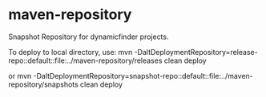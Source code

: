 maven-repository
================

Snapshot Repository for dynamicfinder projects.

To deploy to local directory, use:
mvn -DaltDeploymentRepository=release-repo::default::file:../maven-repository/releases clean deploy

or
mvn -DaltDeploymentRepository=snapshot-repo::default::file:../maven-repository/snapshots clean deploy